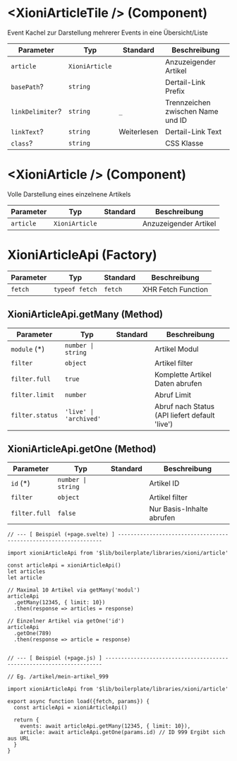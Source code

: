 # \<XioniArticleTile /> (Component)

Event Kachel zur Darstellung mehrerer Events in eine Übersicht/Liste

| Parameter        | Typ            | Standard    | Beschreibung                      |
| ---------------- | -------------- | ----------- | --------------------------------- |
| `article`        | `XioniArticle` |             | Anzuzeigender Artikel             |
| `basePath`?      | `string`       |             | Dertail-Link Prefix               |
| `linkDelimiter`? | `string`       | `_`         | Trennzeichen zwischen Name und ID |
| `linkText`?      | `string`       | Weiterlesen | Dertail-Link Text                 |
| `class`?         | `string`       |             | CSS Klasse                        |

# \<XioniArticle /> (Component)

Volle Darstellung eines einzelnene Artikels

| Parameter | Typ            | Standard | Beschreibung          |
| --------- | -------------- | -------- | --------------------- |
| `article` | `XioniArticle` |          | Anzuzeigender Artikel |

# XioniArticleApi (Factory)

| Parameter | Typ            | Standard | Beschreibung       |
| --------- | -------------- | -------- | ------------------ |
| `fetch`   | `typeof fetch` | `fetch`  | XHR Fetch Function |

## XioniArticleApi.getMany (Method)

| Parameter       | Typ                    | Standard | Beschreibung                                   |
| --------------- | ---------------------- | -------- | ---------------------------------------------- |
| `module` (\*)   | `number \| string`     |          | Artikel Modul                                  |
| `filter`        | `object`               |          | Artikel filter                                 |
| `filter.full`   | `true`                 |          | Komplette Artikel Daten abrufen                |
| `filter.limit`  | `number`               |          | Abruf Limit                                    |
| `filter.status` | `'live' \| 'archived'` |          | Abruf nach Status (API liefert default 'live') |

## XioniArticleApi.getOne (Method)

| Parameter     | Typ                | Standard | Beschreibung              |
| ------------- | ------------------ | -------- | ------------------------- |
| `id` (\*)     | `number \| string` |          | Artikel ID                |
| `filter`      | `object`           |          | Artikel filter            |
| `filter.full` | `false`            |          | Nur Basis-Inhalte abrufen |

```JS
// --- [ Beispiel (+page.svelte) ] -----------------------------------------------------------------

import xioniArticleApi from '$lib/boilerplate/libraries/xioni/article'

const articleApi = xioniArticleApi()
let articles
let article

// Maximal 10 Artikel via getMany('modul')
articleApi
  .getMany(12345, { limit: 10})
  .then(response => articles = response)

// Einzelner Artikel via getOne('id')
articleApi
  .getOne(789)
  .then(response => article = response)


// --- [ Beispiel (+page.js) ] ---------------------------------------------------------------------

// Eg. /artikel/mein-artikel_999

import xioniArticleApi from '$lib/boilerplate/libraries/xioni/article'

export async function load({fetch, params}) {
  const articleApi = xioniArticleApi()

  return {
    events: await articleApi.getMany(12345, { limit: 10}),
    article: await articleApi.getOne(params.id) // ID 999 Ergibt sich aus URL
  }
}
```
